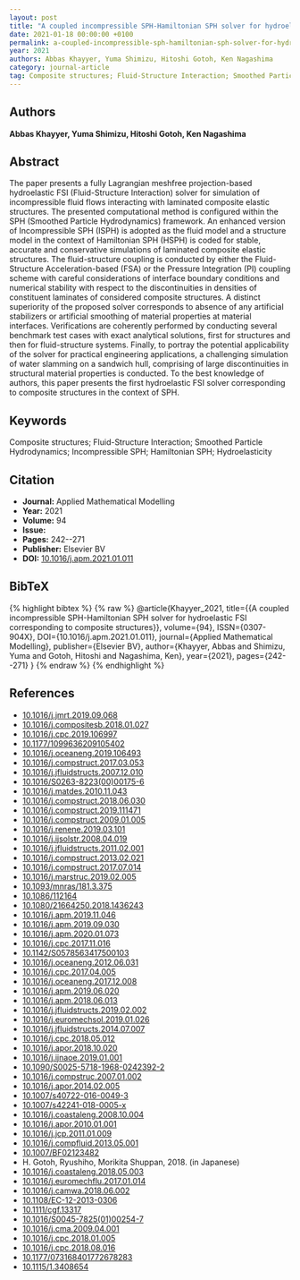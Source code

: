 ```yaml
---
layout: post
title: "A coupled incompressible SPH-Hamiltonian SPH solver for hydroelastic FSI corresponding to composite structures"
date: 2021-01-18 00:00:00 +0100
permalink: a-coupled-incompressible-sph-hamiltonian-sph-solver-for-hydroelastic-fsi-corresponding-to-composite-structures
year: 2021
authors: Abbas Khayyer, Yuma Shimizu, Hitoshi Gotoh, Ken Nagashima
category: journal-article
tag: Composite structures; Fluid-Structure Interaction; Smoothed Particle Hydrodynamics; Incompressible SPH; Hamiltonian SPH; Hydroelasticity
---
```

 
## Authors
**Abbas Khayyer, Yuma Shimizu, Hitoshi Gotoh, Ken Nagashima**
 
## Abstract
The paper presents a fully Lagrangian meshfree projection-based hydroelastic FSI (Fluid-Structure Interaction) solver for simulation of incompressible fluid flows interacting with laminated composite elastic structures. The presented computational method is configured within the SPH (Smoothed Particle Hydrodynamics) framework. An enhanced version of Incompressible SPH (ISPH) is adopted as the fluid model and a structure model in the context of Hamiltonian SPH (HSPH) is coded for stable, accurate and conservative simulations of laminated composite elastic structures. The fluid-structure coupling is conducted by either the Fluid-Structure Acceleration-based (FSA) or the Pressure Integration (PI) coupling scheme with careful considerations of interface boundary conditions and numerical stability with respect to the discontinuities in densities of constituent laminates of considered composite structures. A distinct superiority of the proposed solver corresponds to absence of any artificial stabilizers or artificial smoothing of material properties at material interfaces. Verifications are coherently performed by conducting several benchmark test cases with exact analytical solutions, first for structures and then for fluid-structure systems. Finally, to portray the potential applicability of the solver for practical engineering applications, a challenging simulation of water slamming on a sandwich hull, comprising of large discontinuities in structural material properties is conducted. To the best knowledge of authors, this paper presents the first hydroelastic FSI solver corresponding to composite structures in the context of SPH.
 
## Keywords
Composite structures; Fluid-Structure Interaction; Smoothed Particle Hydrodynamics; Incompressible SPH; Hamiltonian SPH; Hydroelasticity
 
## Citation
- **Journal:** Applied Mathematical Modelling
- **Year:** 2021
- **Volume:** 94
- **Issue:** 
- **Pages:** 242--271
- **Publisher:** Elsevier BV
- **DOI:** [10.1016/j.apm.2021.01.011](https://doi.org/10.1016/j.apm.2021.01.011)
 
## BibTeX
{% highlight bibtex %}
{% raw %}
@article{Khayyer_2021,
  title={{A coupled incompressible SPH-Hamiltonian SPH solver for hydroelastic FSI corresponding to composite structures}},
  volume={94},
  ISSN={0307-904X},
  DOI={10.1016/j.apm.2021.01.011},
  journal={Applied Mathematical Modelling},
  publisher={Elsevier BV},
  author={Khayyer, Abbas and Shimizu, Yuma and Gotoh, Hitoshi and Nagashima, Ken},
  year={2021},
  pages={242--271}
}
{% endraw %}
{% endhighlight %}
 
## References
- [10.1016/j.jmrt.2019.09.068](https://doi.org/10.1016/j.jmrt.2019.09.068)
- [10.1016/j.compositesb.2018.01.027](https://doi.org/10.1016/j.compositesb.2018.01.027)
- [10.1016/j.cpc.2019.106997](https://doi.org/10.1016/j.cpc.2019.106997)
- [10.1177/1099636209105402](https://doi.org/10.1177/1099636209105402)
- [10.1016/j.oceaneng.2019.106493](https://doi.org/10.1016/j.oceaneng.2019.106493)
- [10.1016/j.compstruct.2017.03.053](https://doi.org/10.1016/j.compstruct.2017.03.053)
- [10.1016/j.jfluidstructs.2007.12.010](https://doi.org/10.1016/j.jfluidstructs.2007.12.010)
- [10.1016/S0263-8223(00)00175-6](https://doi.org/10.1016/S0263-8223(00)00175-6)
- [10.1016/j.matdes.2010.11.043](https://doi.org/10.1016/j.matdes.2010.11.043)
- [10.1016/j.compstruct.2018.06.030](https://doi.org/10.1016/j.compstruct.2018.06.030)
- [10.1016/j.compstruct.2019.111471](https://doi.org/10.1016/j.compstruct.2019.111471)
- [10.1016/j.compstruct.2009.01.005](https://doi.org/10.1016/j.compstruct.2009.01.005)
- [10.1016/j.renene.2019.03.101](https://doi.org/10.1016/j.renene.2019.03.101)
- [10.1016/j.ijsolstr.2008.04.019](https://doi.org/10.1016/j.ijsolstr.2008.04.019)
- [10.1016/j.jfluidstructs.2011.02.001](https://doi.org/10.1016/j.jfluidstructs.2011.02.001)
- [10.1016/j.compstruct.2013.02.021](https://doi.org/10.1016/j.compstruct.2013.02.021)
- [10.1016/j.compstruct.2017.07.014](https://doi.org/10.1016/j.compstruct.2017.07.014)
- [10.1016/j.marstruc.2019.02.005](https://doi.org/10.1016/j.marstruc.2019.02.005)
- [10.1093/mnras/181.3.375](https://doi.org/10.1093/mnras/181.3.375)
- [10.1086/112164](https://doi.org/10.1086/112164)
- [10.1080/21664250.2018.1436243](https://doi.org/10.1080/21664250.2018.1436243)
- [10.1016/j.apm.2019.11.046](https://doi.org/10.1016/j.apm.2019.11.046)
- [10.1016/j.apm.2019.09.030](https://doi.org/10.1016/j.apm.2019.09.030)
- [10.1016/j.apm.2020.01.073](https://doi.org/10.1016/j.apm.2020.01.073)
- [10.1016/j.cpc.2017.11.016](https://doi.org/10.1016/j.cpc.2017.11.016)
- [10.1142/S0578563417500103](https://doi.org/10.1142/S0578563417500103)
- [10.1016/j.oceaneng.2012.06.031](https://doi.org/10.1016/j.oceaneng.2012.06.031)
- [10.1016/j.cpc.2017.04.005](https://doi.org/10.1016/j.cpc.2017.04.005)
- [10.1016/j.oceaneng.2017.12.008](https://doi.org/10.1016/j.oceaneng.2017.12.008)
- [10.1016/j.apm.2019.06.020](https://doi.org/10.1016/j.apm.2019.06.020)
- [10.1016/j.apm.2018.06.013](https://doi.org/10.1016/j.apm.2018.06.013)
- [10.1016/j.jfluidstructs.2019.02.002](https://doi.org/10.1016/j.jfluidstructs.2019.02.002)
- [10.1016/j.euromechsol.2019.01.026](https://doi.org/10.1016/j.euromechsol.2019.01.026)
- [10.1016/j.jfluidstructs.2014.07.007](https://doi.org/10.1016/j.jfluidstructs.2014.07.007)
- [10.1016/j.cpc.2018.05.012](https://doi.org/10.1016/j.cpc.2018.05.012)
- [10.1016/j.apor.2018.10.020](https://doi.org/10.1016/j.apor.2018.10.020)
- [10.1016/j.ijnaoe.2019.01.001](https://doi.org/10.1016/j.ijnaoe.2019.01.001)
- [10.1090/S0025-5718-1968-0242392-2](https://doi.org/10.1090/S0025-5718-1968-0242392-2)
- [10.1016/j.compstruc.2007.01.002](https://doi.org/10.1016/j.compstruc.2007.01.002)
- [10.1016/j.apor.2014.02.005](https://doi.org/10.1016/j.apor.2014.02.005)
- [10.1007/s40722-016-0049-3](https://doi.org/10.1007/s40722-016-0049-3)
- [10.1007/s42241-018-0005-x](https://doi.org/10.1007/s42241-018-0005-x)
- [10.1016/j.coastaleng.2008.10.004](https://doi.org/10.1016/j.coastaleng.2008.10.004)
- [10.1016/j.apor.2010.01.001](https://doi.org/10.1016/j.apor.2010.01.001)
- [10.1016/j.jcp.2011.01.009](https://doi.org/10.1016/j.jcp.2011.01.009)
- [10.1016/j.compfluid.2013.05.001](https://doi.org/10.1016/j.compfluid.2013.05.001)
- [10.1007/BF02123482](https://doi.org/10.1007/BF02123482)
- H. Gotoh, Ryushiho, Morikita Shuppan, 2018. (in Japanese)
- [10.1016/j.coastaleng.2018.05.003](https://doi.org/10.1016/j.coastaleng.2018.05.003)
- [10.1016/j.euromechflu.2017.01.014](https://doi.org/10.1016/j.euromechflu.2017.01.014)
- [10.1016/j.camwa.2018.06.002](https://doi.org/10.1016/j.camwa.2018.06.002)
- [10.1108/EC-12-2013-0306](https://doi.org/10.1108/EC-12-2013-0306)
- [10.1111/cgf.13317](https://doi.org/10.1111/cgf.13317)
- [10.1016/S0045-7825(01)00254-7](https://doi.org/10.1016/S0045-7825(01)00254-7)
- [10.1016/j.cma.2009.04.001](https://doi.org/10.1016/j.cma.2009.04.001)
- [10.1016/j.cpc.2018.01.005](https://doi.org/10.1016/j.cpc.2018.01.005)
- [10.1016/j.cpc.2018.08.016](https://doi.org/10.1016/j.cpc.2018.08.016)
- [10.1177/073168401772678283](https://doi.org/10.1177/073168401772678283)
- [10.1115/1.3408654](https://doi.org/10.1115/1.3408654)

